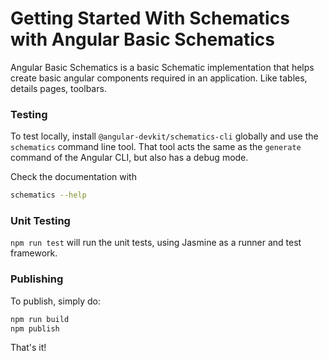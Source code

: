 # Getting Started With Schematics with Angular Basic Schematics

Angular Basic Schematics is a basic Schematic implementation that helps create basic angular components required in an application. Like tables, details pages, toolbars.

### Testing

To test locally, install `@angular-devkit/schematics-cli` globally and use the `schematics` command line tool. That tool acts the same as the `generate` command of the Angular CLI, but also has a debug mode.

Check the documentation with
```bash
schematics --help
```

### Unit Testing

`npm run test` will run the unit tests, using Jasmine as a runner and test framework.


### Publishing

To publish, simply do:

```bash
npm run build
npm publish
```

That's it!
 
